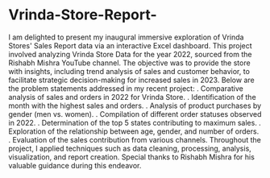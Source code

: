 # Vrinda-Store-Report-
I am delighted to present my inaugural immersive exploration of Vrinda Stores' Sales Report data via an interactive Excel dashboard. This project involved analyzing Vrinda Store Data for the year 2022, sourced from the Rishabh Mishra YouTube channel. The objective was to provide the store with insights, including trend analysis of sales and customer behavior, to facilitate strategic decision-making for increased sales in 2023.
Below are the problem statements addressed in my recent project:
. Comparative analysis of sales and orders in 2022 for Vrinda Store.
. Identification of the month with the highest sales and orders.
. Analysis of product purchases by gender (men vs. women).
. Compilation of different order statuses observed in 2022.
. Determination of the top 5 states contributing to maximum sales.
. Exploration of the relationship between age, gender, and number of orders.
. Evaluation of the sales contribution from various channels.
Throughout the project, I applied techniques such as data cleaning, processing, analysis, visualization, and report creation. Special thanks to Rishabh Mishra for his valuable guidance during this endeavor.
